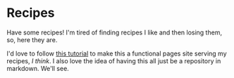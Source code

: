 # Recipes
Have some recipes! I'm tired of finding recipes I like and then losing them, so, here they are.

I'd love to follow [this tutorial](https://24ways.org/2013/get-started-with-github-pages/) to make this a functional pages site serving my recipes, _I think_. I also love the idea of having this all just be a repository in markdown. We'll see. 
